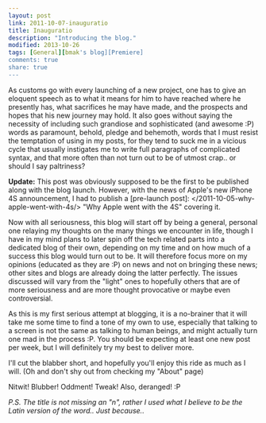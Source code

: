 ```yaml
---
layout: post
link: 2011-10-07-inauguratio
title: Inauguratio
description: "Introducing the blog."
modified: 2013-10-26
tags: [General][bmak's blog][Premiere]
comments: true
share: true
---
```


As customs go with every launching of a new project, one has to give an eloquent speech as to what it means for him to have reached where he presently has, what sacrifices he may have made, and the prospects and hopes that his new journey may hold. It also goes without saying the necessity of including such grandiose and sophisticated (and awesome :P) words as paramount, behold, pledge and behemoth, words that I must resist the temptation of using in my posts, for they tend to suck me in a vicious cycle that usually instigates me to write full paragraphs  of complicated syntax, and that more often than not turn out to be of utmost crap.. or should I say paltriness?

**Update:** This post was obviously supposed to be the first to be published along with the blog launch. However, with the news of Apple's new iPhone 4S announcement, I had to publish a [pre-launch post]: </2011-10-05-why-apple-went-with-4s/> "Why Apple went with the 4S" covering it.

Now with all seriousness, this blog will start off by being a general, personal one relaying my thoughts on the many things we encounter in life, though I have in my mind plans to later spin off the tech related parts into a dedicated blog of their own, depending on my time and on how much of a success this blog would turn out to be. It will therefore focus more on my opinions (educated as they are :P) on news and not on bringing these news; other sites and blogs are already doing the latter perfectly. The issues discussed will vary from the "light" ones to hopefully others that are of more seriousness and are more thought provocative or maybe even controversial.

As this is my first serious attempt at blogging, it is a no-brainer that it will take me some time to find a tone of my own to use, especially that talking to a screen is not the same as talking to human beings, and might actually turn one mad in the process :P. You should be expecting at least one new post per week, but I will definitely try my best to deliver more.

I'll cut the blabber short, and hopefully you'll enjoy this ride as much as I will. (Oh and don't shy out from checking my "About" page)

Nitwit! Blubber! Oddment! Tweak!
Also, deranged! :P

*P.S. The title is not missing an "n", rather I used what I believe to be the Latin version of the word.. Just because..*
